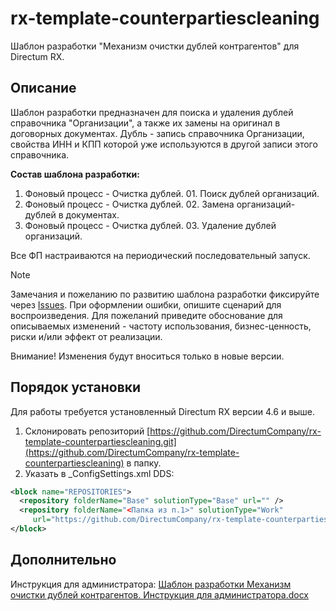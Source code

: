 # rx-template-counterpartiescleaning
Шаблон разработки "Механизм очистки дублей контрагентов" для Directum RX. 
## Описание
Шаблон разработки предназначен для поиска и удаления дублей справочника "Организации", а также их замены на оригинал в договорных документах. 
Дубль - запись справочника Организации, свойства ИНН и КПП которой уже используются в другой записи этого справочника.

**Состав шаблона разработки:**
1.	Фоновый процесс - Очистка дублей. 01. Поиск дублей организаций.
2.	Фоновый процесс - Очистка дублей. 02. Замена организаций-дублей в документах.
3.	Фоновый процесс - Очистка дублей. 03. Удаление дублей организаций.

Все ФП настраиваются на периодический последовательный запуск.

> [!NOTE]
> Замечания и пожеланию по развитию шаблона разработки фиксируйте через [Issues](https://github.com/DirectumCompany/rx-template-counterpartiescleaning/issues).
При оформлении ошибки, опишите сценарий для воспроизведения. Для пожеланий приведите обоснование для описываемых изменений - частоту использования, бизнес-ценность, риски и/или эффект от реализации.
> 
> Внимание! Изменения будут вноситься только в новые версии.

## Порядок установки
Для работы требуется установленный Directum RX версии 4.6 и выше.
1. Склонировать репозиторий [https://github.com/DirectumCompany/rx-template-counterpartiescleaning.git](https://github.com/DirectumCompany/rx-template-counterpartiescleaning) в папку.
2. Указать в _ConfigSettings.xml DDS:
```xml
<block name="REPOSITORIES">
  <repository folderName="Base" solutionType="Base" url="" /> 
  <repository folderName="<Папка из п.1>" solutionType="Work" 
     url="https://github.com/DirectumCompany/rx-template-counterpartiescleaning.git" />
</block>
```
## Дополнительно
Инструкция для администратора: [Шаблон разработки Механизм очистки дублей контрагентов. Инструкция для администратора.docx](https://github.com/DirectumCompany/rx-template-counterpartiescleaning/blob/master/docs/%D0%A8%D0%B0%D0%B1%D0%BB%D0%BE%D0%BD%20%D1%80%D0%B0%D0%B7%D1%80%D0%B0%D0%B1%D0%BE%D1%82%D0%BA%D0%B8%20%D0%9C%D0%B5%D1%85%D0%B0%D0%BD%D0%B8%D0%B7%D0%BC%20%D0%BE%D1%87%D0%B8%D1%81%D1%82%D0%BA%D0%B8%20%D0%B4%D1%83%D0%B1%D0%BB%D0%B5%D0%B9%20%D0%BA%D0%BE%D0%BD%D1%82%D1%80%D0%B0%D0%B3%D0%B5%D0%BD%D1%82%D0%BE%D0%B2.%20%D0%98%D0%BD%D1%81%D1%82%D1%80%D1%83%D0%BA%D1%86%D0%B8%D1%8F%20%D0%B4%D0%BB%D1%8F%20%D0%B0%D0%B4%D0%BC%D0%B8%D0%BD%D0%B8%D1%81%D1%82%D1%80%D0%B0%D1%82%D0%BE%D1%80%D0%B0.docx)
